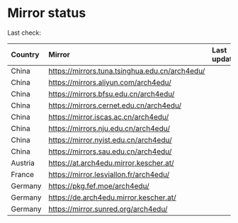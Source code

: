 <script src="./time.js"></script>
# Mirror status
Last check: <script type="text/javascript">localize(1712931427.922508);</script>

|Country|Mirror|Last update|
|:------|:-----|:----------|
|China|https://mirrors.tuna.tsinghua.edu.cn/arch4edu/|<script type="text/javascript">localize(1712903714);</script>|
|China|https://mirrors.aliyun.com/arch4edu/|<script type="text/javascript">localize(1712903714);</script>|
|China|https://mirrors.bfsu.edu.cn/arch4edu/|<script type="text/javascript">localize(1712903714);</script>|
|China|https://mirrors.cernet.edu.cn/arch4edu/|<script type="text/javascript">localize(1712903714);</script>|
|China|https://mirror.iscas.ac.cn/arch4edu/|<script type="text/javascript">localize(1712903714);</script>|
|China|https://mirrors.nju.edu.cn/arch4edu/|<script type="text/javascript">localize(1712860396);</script>|
|China|https://mirror.nyist.edu.cn/arch4edu/|<script type="text/javascript">localize(1712903714);</script>|
|China|https://mirrors.sau.edu.cn/arch4edu/|<script type="text/javascript">localize(1712903714);</script>|
|Austria|https://at.arch4edu.mirror.kescher.at/|<script type="text/javascript">localize(1712903714);</script>|
|France|https://mirror.lesviallon.fr/arch4edu/|<script type="text/javascript">localize(1712903714);</script>|
|Germany|https://pkg.fef.moe/arch4edu/|<script type="text/javascript">localize(1712903714);</script>|
|Germany|https://de.arch4edu.mirror.kescher.at/|<script type="text/javascript">localize(1712903714);</script>|
|Germany|https://mirror.sunred.org/arch4edu/|<script type="text/javascript">localize(1712903714);</script>|

<script src="./tablefilter/tablefilter.js"></script>
<script src="./table.js"></script>